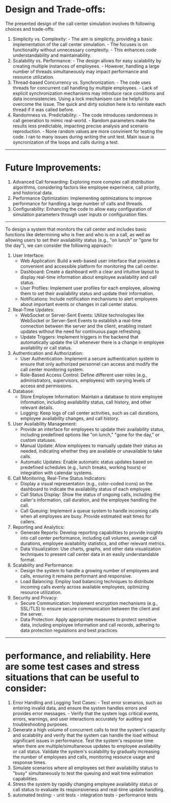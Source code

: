 # Design and Trade-offs:
   The presented design of the call center simulation involves th following choices and trade-offs:
   1. Simplicity vs. Complexity:
     - The aim is simplicity, providing a basic implementation of the call center simulation.
     - The focuses is on functionality without unnecessary complexity.
     - This enhances code understandability and maintainability.
   2. Scalability vs. Performance:
     - The design allows for easy scalability by creating multiple instances of employees.
     - However, handling a large number of threads simultaneously may impact performance and resource utilization.
   3. Thread-based Concurrency vs. Synchronization:
     - The code uses threads for concurrent call handling by multiple employees.
     - Lack of explicit synchronization mechanisms may introduce race conditions and data inconsistencies. Using a lock mechanisem can be helpful to overcome the issue. The quick and dirty solution here is to reinitate each thread if it was called before. 
   4. Randomness vs. Predictability:
     - The code introduces randomness in call generation to mimic real-world.
     - Random parameters make the results less predictable, impacting precise analysis and scenario reproduction.
     - None random values are more convinient for testing the code. I ran to many issues during writing the unit test. Main issue is syncronization of the loops and calls during a test.
---------------------------------------------------------
# Future Improvements:
   1. Advanced Call forwarding: Exploring more complex call distribution algorithms, considering factors like employee experinece, call priority, and historical data.
   2. Performance Optimization: Implementing optimizations to improve performance for handling a large number of calls and threads.
   3. Configurability: Enhancing the code to allow easy configuration of simulation parameters through user inputs or configuration files.
---------------------------------------------------------
To design a system that monitors the call center and includes basic functions like determining who is free and who is on a call, as well as allowing users to set their availability status (e.g., "on lunch" or "gone for the day"), we can consider the following approach:

1. User Interface:
     - Web Application: Build a web-based user interface that provides a convenient and accessible platform for monitoring the call center.
     - Dashboard: Create a dashboard with a clear and intuitive layout to display real-time information about employee availability and call status.
     - User Profiles: Implement user profiles for each employee, allowing them to set their availability status and update their information.
     - Notifications: Include notification mechanisms to alert employees about important events or changes in call center status.
2. Real-Time Updates:
     - WebSocket or Server-Sent Events: Utilize technologies like WebSocket or Server-Sent Events to establish a real-time connection between the server and the client, enabling instant updates without the need for continuous page refreshing.
     - Update Triggers: Implement triggers in the backend that automatically update the UI whenever there is a change in employee availability or call status.
3. Authentication and Authorization:
     - User Authentication: Implement a secure authentication system to ensure that only authorized personnel can access and modify the call center monitoring system.
     - Role-Based Access Control: Define different user roles (e.g., administrators, supervisors, employees) with varying levels of access and permissions.
4. Database:
     - Store Employee Information:  Maintain a database to store employee information, including availability status, call history, and other relevant details.
     - Logging: Keep logs of call center activities, such as call durations, employee availability changes, and call history.
5. User Availability Management:
     - Provide an interface for employees to update their availability status, including predefined options like "on lunch," "gone for the day," or custom statuses.
     - Manual Update: Allow employees to manually update their status as needed, indicating whether they are available or unavailable to take calls.
     - Automatic Updates: Enable automatic status updates based on predefined schedules (e.g., lunch breaks, working hours) or integration with calendar systems.
6. Call Monitoring, Real-Time Status Indicators:
     - Display a visual representation (e.g., color-coded icons) on the dashboard to indicate the availability status of each employee.
     - Call Status Display: Show the status of ongoing calls, including the caller's information, call duration, and the employee handling the call.
     - Call Queuing: Implement a queue system to handle incoming calls when all employees are busy. Provide estimated wait times for callers.
7. Reporting and Analytics:
     - Generate Reports: Develop reporting capabilities to provide insights into call center performance, including call volumes, average call durations, employee availability statistics, and other relevant metrics.
     - Data Visualization: Use charts, graphs, and other data visualization techniques to present call center data in an easily understandable format.
8. Scalability and Performance:
     - Design the system to handle a growing number of employees and calls, ensuring it remains performant and responsive.
     - Load Balancing: Employ load balancing techniques to distribute incoming calls evenly across available employees, optimizing resource utilization.
9. Security and Privacy:
     - Secure Communication: Implement encryption mechanisms (e.g., SSL/TLS) to ensure secure communication between the client and the server.
     - Data Protection: Apply appropriate measures to protect sensitive data, including employee information and call records, adhering to data protection regulations and best practices.
---------------------------------------------------------
# performance, and reliability. Here are some test cases and stress situations that can be useful to consider:
  1. Error Handling and Logging Test Cases:
    - Test error scenarios, such as entering invalid data, and ensure the system handles errors and provides error messages.
    - Verify that the system logs critical events, errors, warnings, and user interactions accurately for auditing and troubleshooting purposes.
  2. Generate a high volume of concurrent calls to test the system's capacity and scalability and verify that the system can handle the load without significant issues in performance. Test the system's response time when there are multiple/simultaneous updates to employee availability or call status. Validate the system's scalability by gradually increasing the number of employees and calls, monitoring resource usage and response times.
  3. Simulate scenarios where all employees set their availability status to "busy" simultaneously to test the queuing and wait time estimation capabilities.
  4. Stress the system by rapidly changing employee availability status or call status to evaluate its responsiveness and real-time update handling.
  5. automated testing:
    - unit tests
    - integration tests
    - performance tests
